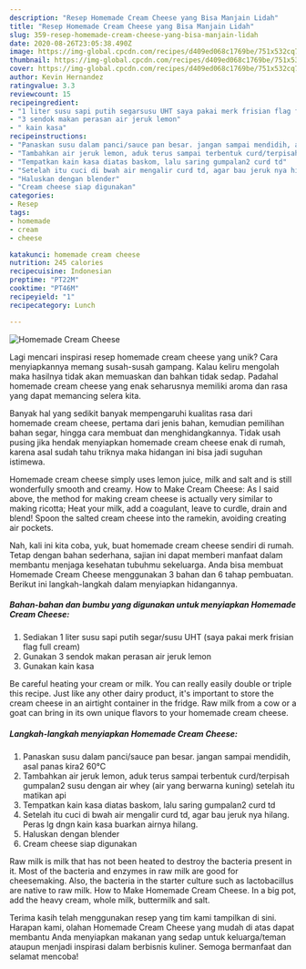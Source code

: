 ```yaml
---
description: "Resep Homemade Cream Cheese yang Bisa Manjain Lidah"
title: "Resep Homemade Cream Cheese yang Bisa Manjain Lidah"
slug: 359-resep-homemade-cream-cheese-yang-bisa-manjain-lidah
date: 2020-08-26T23:05:38.490Z
image: https://img-global.cpcdn.com/recipes/d409ed068c1769be/751x532cq70/homemade-cream-cheese-foto-resep-utama.jpg
thumbnail: https://img-global.cpcdn.com/recipes/d409ed068c1769be/751x532cq70/homemade-cream-cheese-foto-resep-utama.jpg
cover: https://img-global.cpcdn.com/recipes/d409ed068c1769be/751x532cq70/homemade-cream-cheese-foto-resep-utama.jpg
author: Kevin Hernandez
ratingvalue: 3.3
reviewcount: 15
recipeingredient:
- "1 liter susu sapi putih segarsusu UHT saya pakai merk frisian flag full cream"
- "3 sendok makan perasan air jeruk lemon"
- " kain kasa"
recipeinstructions:
- "Panaskan susu dalam panci/sauce pan besar. jangan sampai mendidih, asal panas kira2 60°C"
- "Tambahkan air jeruk lemon, aduk terus sampai terbentuk curd/terpisah gumpalan2 susu dengan air whey (air yang berwarna kuning) setelah itu matikan api"
- "Tempatkan kain kasa diatas baskom, lalu saring gumpalan2 curd td"
- "Setelah itu cuci di bwah air mengalir curd td, agar bau jeruk nya hilang. Peras lg dngn kain kasa buarkan airnya hilang."
- "Haluskan dengan blender"
- "Cream cheese siap digunakan"
categories:
- Resep
tags:
- homemade
- cream
- cheese

katakunci: homemade cream cheese 
nutrition: 245 calories
recipecuisine: Indonesian
preptime: "PT22M"
cooktime: "PT46M"
recipeyield: "1"
recipecategory: Lunch

---
```



![Homemade Cream Cheese](https://img-global.cpcdn.com/recipes/d409ed068c1769be/751x532cq70/homemade-cream-cheese-foto-resep-utama.jpg)

Lagi mencari inspirasi resep homemade cream cheese yang unik? Cara menyiapkannya memang susah-susah gampang. Kalau keliru mengolah maka hasilnya tidak akan memuaskan dan bahkan tidak sedap. Padahal homemade cream cheese yang enak seharusnya memiliki aroma dan rasa yang dapat memancing selera kita.

Banyak hal yang sedikit banyak mempengaruhi kualitas rasa dari homemade cream cheese, pertama dari jenis bahan, kemudian pemilihan bahan segar, hingga cara membuat dan menghidangkannya. Tidak usah pusing jika hendak menyiapkan homemade cream cheese enak di rumah, karena asal sudah tahu triknya maka hidangan ini bisa jadi suguhan istimewa.

Homemade cream cheese simply uses lemon juice, milk and salt and is still wonderfully smooth and creamy. How to Make Cream Cheese: As I said above, the method for making cream cheese is actually very similar to making ricotta; Heat your milk, add a coagulant, leave to curdle, drain and blend! Spoon the salted cream cheese into the ramekin, avoiding creating air pockets.


Nah, kali ini kita coba, yuk, buat homemade cream cheese sendiri di rumah. Tetap dengan bahan sederhana, sajian ini dapat memberi manfaat dalam membantu menjaga kesehatan tubuhmu sekeluarga. Anda bisa membuat Homemade Cream Cheese menggunakan 3 bahan dan 6 tahap pembuatan. Berikut ini langkah-langkah dalam menyiapkan hidangannya.

<!--inarticleads1-->

##### Bahan-bahan dan bumbu yang digunakan untuk menyiapkan Homemade Cream Cheese:

1. Sediakan 1 liter susu sapi putih segar/susu UHT (saya pakai merk frisian flag full cream)
1. Gunakan 3 sendok makan perasan air jeruk lemon
1. Gunakan  kain kasa


Be careful heating your cream or milk. You can really easily double or triple this recipe. Just like any other dairy product, it&#39;s important to store the cream cheese in an airtight container in the fridge. Raw milk from a cow or a goat can bring in its own unique flavors to your homemade cream cheese. 

<!--inarticleads2-->

##### Langkah-langkah menyiapkan Homemade Cream Cheese:

1. Panaskan susu dalam panci/sauce pan besar. jangan sampai mendidih, asal panas kira2 60°C
1. Tambahkan air jeruk lemon, aduk terus sampai terbentuk curd/terpisah gumpalan2 susu dengan air whey (air yang berwarna kuning) setelah itu matikan api
1. Tempatkan kain kasa diatas baskom, lalu saring gumpalan2 curd td
1. Setelah itu cuci di bwah air mengalir curd td, agar bau jeruk nya hilang. Peras lg dngn kain kasa buarkan airnya hilang.
1. Haluskan dengan blender
1. Cream cheese siap digunakan


Raw milk is milk that has not been heated to destroy the bacteria present in it. Most of the bacteria and enzymes in raw milk are good for cheesemaking. Also, the bacteria in the starter culture such as lactobacillus are native to raw milk. How to Make Homemade Cream Cheese. In a big pot, add the heavy cream, whole milk, buttermilk and salt. 

Terima kasih telah menggunakan resep yang tim kami tampilkan di sini. Harapan kami, olahan Homemade Cream Cheese yang mudah di atas dapat membantu Anda menyiapkan makanan yang sedap untuk keluarga/teman ataupun menjadi inspirasi dalam berbisnis kuliner. Semoga bermanfaat dan selamat mencoba!
